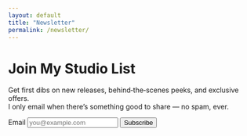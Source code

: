 ```yaml
---
layout: default
title: "Newsletter"
permalink: /newsletter/
---
```


# Join My Studio List

Get first dibs on new releases, behind‑the‑scenes peeks, and exclusive offers.  
I only email when there’s something good to share — no spam, ever.

<!-- Replace this with your email provider's embed (Mailchimp/ConvertKit/Buttondown) -->
<form action="#" method="post" class="newsletter-form">
  <label for="email">Email</label>
  <input id="email" name="email" type="email" placeholder="you@example.com" required>
  <button type="submit">Subscribe</button>
</form>